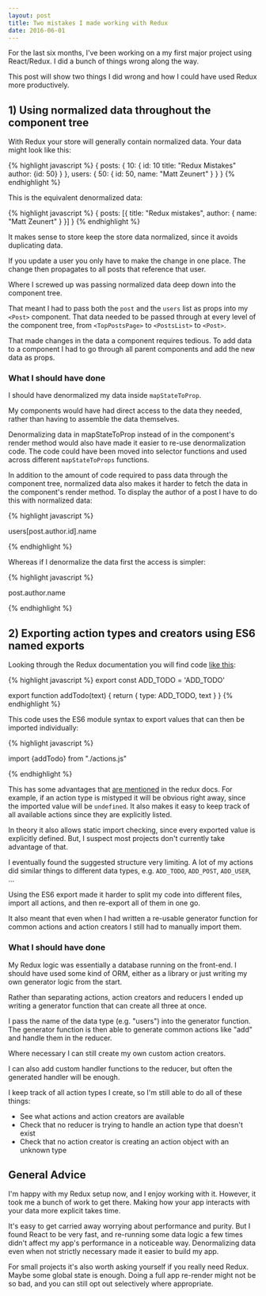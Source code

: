 ```yaml
---
layout: post
title: Two mistakes I made working with Redux
date: 2016-06-01
---
```


For the last six months, I've been working on a my first major project using React/Redux. I did a bunch of things wrong along the way.

This post will show two things I did wrong and how I could have used Redux more productively.

## 1) Using normalized data throughout the component tree

With Redux your store will generally contain normalized data. Your data might look like this:

{% highlight javascript %}
{
    posts: {
        10: {
            id: 10
            title: "Redux Mistakes"
            author: {id: 50}
        }
    },
    users: {
        50: {
            id: 50,
            name: "Matt Zeunert"
        }
    }
}
{% endhighlight %}

This is the equivalent denormalized data:

{% highlight javascript %}
{
    posts: [{
        title: "Redux mistakes",
        author: {
            name: "Matt Zeunert"
        }
    }]
}
{% endhighlight %}

It makes sense to store keep the store data normalized, since it avoids duplicating data.

If you update a user you only have to make the change in one place. The change then propagates to all posts that reference that user.

Where I screwed up was passing normalized data deep down into the component tree.

That meant I had to pass both the `post` and the `users` list as props into my `<Post>` component. That data needed to be passed through at every level of the component tree, from `<TopPostsPage>` to `<PostsList>` to `<Post>`.

That made changes in the data a component requires tedious. To add data to a component I had to go through all parent components and add the new data as props.

### What I should have done

I should have denormalized my data inside `mapStateToProp`.

My components would have had direct access to the data they needed, rather than having to assemble the data themselves.

Denormalizing data in mapStateToProp instead of in the component's render method would also have made it easier to re-use denormalization code. The code could have been moved into selector functions and used across different `mapStateToProps` functions.

In addition to the amount of code required to pass data through the component tree, normalized data also makes it harder to fetch the data in the component's render method. To display the author of a post I have to do this with normalized data:

{% highlight javascript %}

users[post.author.id].name

{% endhighlight %}

Whereas if I denormalize the data first the access is simpler:

{% highlight javascript %}

post.author.name

{% endhighlight %}

## 2) Exporting action types and creators using ES6 named exports

Looking through the Redux documentation you will find code [like this](http://redux.js.org/docs/basics/Actions.html):

{% highlight javascript %}
export const ADD_TODO = 'ADD_TODO'

export function addTodo(text) {
  return { type: ADD_TODO, text }
}
{% endhighlight %}

This code uses the ES6 module syntax to export values that can then be imported individually:

{% highlight javascript %}

import {addTodo} from "./actions.js"

{% endhighlight %}

This has some advantages that [are mentioned](http://redux.js.org/docs/recipes/ReducingBoilerplate.html) in the redux docs. For example, if an action type is mistyped it will be obvious right away, since the imported value will be `undefined`. It also makes it easy to keep track of all available actions since they are explicitly listed.

In theory it also allows static import checking, since every exported value is explicitly defined. But, I suspect most projects don't currently take advantage of that.

I eventually found the suggested structure very limiting. A lot of my actions did similar things to different data types, e.g. `ADD_TODO`, `ADD_POST`, `ADD_USER`, ...

Using the ES6 export made it harder to split my code into different files, import all actions, and then re-export all of them in one go.

It also meant that even when I had written a re-usable generator function for common actions and action creators I still had to manually import them.

### What I should have done

My Redux logic was essentially  a database running on the front-end. I should have used some kind of ORM, either as a library or just writing my own generator logic from the start.

Rather than separating actions, action creators and reducers I ended up writing a generator function that can create all three at once.

I pass the name of the data type (e.g. "users") into the generator function. The generator function is then able to generate common actions like "add" and handle them in the reducer.

Where necessary I can still create my own custom action creators.

I can also add custom handler functions to the reducer, but often the generated handler will be enough.

I keep track of all action types I create, so I'm still able to do all of these things:

- See what actions and action creators are available
- Check that no reducer is trying to handle an action type that doesn't exist
- Check that no action creator is creating an action object with an unknown type

## General Advice

I'm happy with my Redux setup now, and I enjoy working with it. However, it took me a bunch of work to get there. Making how your app interacts with your data more explicit takes time.

It's easy to get carried away worrying about performance and purity. But I found React to be very fast, and re-running some data logic a few times didn't affect my app's performance in a noticeable way. Denormalizing data even when not strictly necessary made it easier to build my app.

For small projects it's also worth asking yourself if you really need Redux. Maybe some global state is enough. Doing a full app re-render might not be so bad, and you can still opt out selectively where appropriate.
